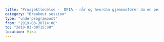 ```yaml
---
title: "Prosjektledelse -  DPIA - når og hvordan gjennomfører du en personvernkonsekvensvurdering"
category: "Breakout session"
type: "underprogrampost"
from: "2019-03-30T14:00"
to: "2019-03-30T15:00"
location: Vika
---
```

